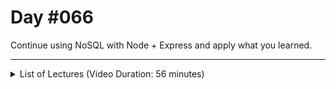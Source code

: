 # Day #066
Continue using NoSQL with Node + Express and apply what you learned.

---

<details>
    <summary>List of Lectures (Video Duration: 56 minutes)</summary>
    <ul>
        <li>Fetching & Displaying Documents</li>
        <li>Fetching a Single Document</li>
        <li>Transforming & Preparing Data</li>
        <li>Updating Documents</li>
        <li>Deleting Documents</li>
    </ul>
</details>